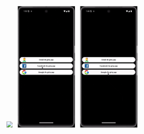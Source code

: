 <div align="center">
    <img src="https://github.com/kenantasdemir/flutterbasictiktok/blob/main/demo.gif" width="30%" style="margin-right:10px;"/>
    <img src="https://github.com/kenantasdemir/flutterbasictiktok/blob/main/facebooklogin.gif" width="30%" style="margin-right:10px;"/>
  <img src="https://github.com/kenantasdemir/flutterbasictiktok/blob/main/googlelogin.gif" width="30%" style="margin-right:10px;"/>


</div>
